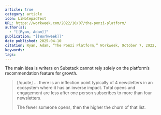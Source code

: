 ```yaml
---
article: true
category: article
icon: LiNotepadText
URL: https://workweek.com/2022/10/07/the-ponzi-platform/
author(s):
  - "[[Ryan, Adam]]"
publication: "[[Workweek]]"
date published: 2025-04-10
citation: Ryan, Adam, “The Ponzi Platform,” Workweek, October 7, 2022, https://workweek.com/2022/10/07/the-ponzi-platform/
keywords: 
tags:
---
```


The main idea is writers on Substack cannot rely solely on the platform’s recommendation feature for growth.

> [!quote]
> … there is an inflection point typically of 4 newsletters in an ecosystem where it has an inverse impact. Total opens and engagement are less after one person subscribes to more than four newsletters.
> 
> The fewer someone opens, then the higher the churn of that list.

